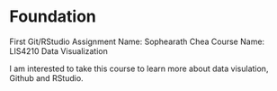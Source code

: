 # Foundation
First Git/RStudio Assignment
Name: Sophearath Chea
Course Name: LIS4210 Data Visualization

I am interested to take this course to learn more about data visulation, Github and RStudio.
